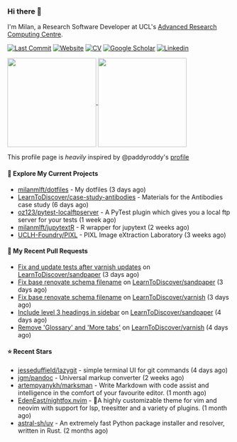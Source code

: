 ### Hi there 👋

I'm Milan, a Research Software Developer at UCL's [Advanced Research Computing
Centre](https://www.ucl.ac.uk/advanced-research-computing/advanced-research-computing-centre).

[![Last Commit](https://img.shields.io/github/last-commit/milanmlft/milanmlft?label=updated)](https://github.com/milanmlft)
[![Website](https://img.shields.io/badge/GitHub%20Pages-222?logo=githubpages&logoColor=fff&style=for-the-badge&style=flat)](https://milanmlft.dev)
[![CV](https://img.shields.io/badge/CV-PDF-pink.svg)](https://milanmlft.netlify.app/uploads/resume.pdf)
[![Google Scholar](https://img.shields.io/badge/Google%20Scholar-4285F4?logo=googlescholar&logoColor=fff&style=for-the-badge&style=flat)](https://scholar.google.com/citations?user=LwW40HQAAAAJ&hl=en)
[![Linkedin](https://img.shields.io/badge/LinkedIn-0A66C2?logo=linkedin&logoColor=fff&style=for-the-badge&style=flat)](http://www.linkedin.com/in/milan-malfait)


<a href="https://github.com/milanmlft/milanmlft#gh-dark-mode-only">
  <img height=200 align="center" src="https://github-readme-stats-paddyroddy.vercel.app/api?username=milanmlft&disable_animations=true&hide_border=true&hide_title=true&include_all_commits=true&rank_icon=github&show=prs_merged,reviews&show_icons=true&theme=tokyonight" />
</a>


<a href="https://github.com/milanmlft/milanmlft#gh-light-mode-only">
  <img height=200 align="center" src="https://github-readme-stats-paddyroddy.vercel.app/api?username=milanmlft&disable_animations=true&hide_border=true&hide_title=true&include_all_commits=true&rank_icon=github&show=prs_merged,reviews&show_icons=true&theme=default" />
</a>

This profile page is _heavily_ inspired by @paddyroddy's [profile](https://github.com/paddyroddy/paddyroddy)

#### 👷 Explore My Current Projects

- [milanmlft/dotfiles](https://github.com/milanmlft/dotfiles) - My dotfiles
  (3 days ago)
- [LearnToDiscover/case-study-antibodies](https://github.com/LearnToDiscover/case-study-antibodies) - Materials for the Antibodies case study
  (6 days ago)
- [oz123/pytest-localftpserver](https://github.com/oz123/pytest-localftpserver) - A PyTest  plugin  which gives you a local ftp server for your tests
  (1 week ago)
- [milanmlft/jupytextR](https://github.com/milanmlft/jupytextR) - R wrapper for jupytext
  (2 weeks ago)
- [UCLH-Foundry/PIXL](https://github.com/UCLH-Foundry/PIXL) - PIXL Image eXtraction Laboratory
  (3 weeks ago)

#### 🔨 My Recent Pull Requests

- [Fix and update tests after varnish updates](https://github.com/LearnToDiscover/sandpaper/pull/78) on [LearnToDiscover/sandpaper](https://github.com/LearnToDiscover/sandpaper)
  (3 days ago)
- [Fix base renovate schema filename](https://github.com/LearnToDiscover/sandpaper/pull/77) on [LearnToDiscover/sandpaper](https://github.com/LearnToDiscover/sandpaper)
  (3 days ago)
- [Fix base renovate schema filename](https://github.com/LearnToDiscover/varnish/pull/21) on [LearnToDiscover/varnish](https://github.com/LearnToDiscover/varnish)
  (3 days ago)
- [Include level 3 headings in sidebar](https://github.com/LearnToDiscover/sandpaper/pull/76) on [LearnToDiscover/sandpaper](https://github.com/LearnToDiscover/sandpaper)
  (4 days ago)
- [Remove &#39;Glossary&#39; and &#39;More tabs&#39;](https://github.com/LearnToDiscover/varnish/pull/20) on [LearnToDiscover/varnish](https://github.com/LearnToDiscover/varnish)
  (4 days ago)

#### ⭐ Recent Stars

- [jesseduffield/lazygit](https://github.com/jesseduffield/lazygit) - simple terminal UI for git commands
  (4 days ago)
- [jgm/pandoc](https://github.com/jgm/pandoc) - Universal markup converter
  (2 weeks ago)
- [artempyanykh/marksman](https://github.com/artempyanykh/marksman) - Write Markdown with code assist and intelligence in the comfort of your favourite editor.
  (1 month ago)
- [EdenEast/nightfox.nvim](https://github.com/EdenEast/nightfox.nvim) - 🦊A highly customizable theme for vim and neovim with support for lsp, treesitter and a variety of plugins.
  (1 month ago)
- [astral-sh/uv](https://github.com/astral-sh/uv) - An extremely fast Python package installer and resolver, written in Rust.
  (2 months ago)
